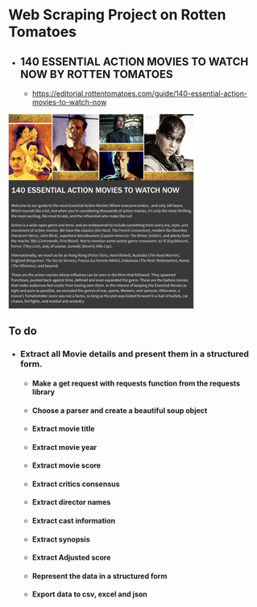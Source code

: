 # Web Scraping Project on Rotten Tomatoes
- ## 140 ESSENTIAL ACTION MOVIES TO WATCH NOW BY ROTTEN TOMATOES
    - https://editorial.rottentomatoes.com/guide/140-essential-action-movies-to-watch-now


<img src = 'https://github.com/StMorris/web_scraping/blob/main/rotten_tomatoes_140_action_movies/resized_image.png'>


## To do    
   - ### Extract all Movie details and present them in a structured form.
    
       - #### Make a get request with requests function from the requests library
       - #### Choose a parser and create a beautiful soup object
       - #### Extract movie title
       - #### Extract movie year
       - #### Extract movie score
       - #### Extract critics consensus
       - #### Extract director names
       - #### Extract cast information
       - #### Extract synopsis
       - #### Extract Adjusted score
       - #### Represent the data in a structured form
       - #### Export data to csv, excel and json
